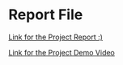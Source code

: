 # Report File
[Link for the Project Report :)](intelUnnati.pdf)

[Link for the Project Demo Video ](https://youtu.be/qzXlTYyHUOg)
